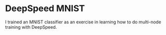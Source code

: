 # DeepSpeed MNIST

I trained an MNIST classifier as an exercise in learning how to do multi-node
training with DeepSpeed.
